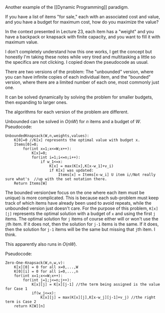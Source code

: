 
Another example of the [[Dynamic Programming]] paradigm.

If you have a list of items "for sale," each with an associated cost and value, and you have a budget for maximum cost, how do you maximize the value?

In the context presented in Lecture 23, each item has a "weight" and you have a backpack or knapsack with finite capacity, and you want to fill it with maximum value.

I don't completely understand how this one works, I get the concept but honestly I'm taking these notes while very tired and multitasking a little so the specifics are not clicking. I copied down the pseudocode as usual.

There are two versions of the problem: The "unbounded" version, where you can have infinite copies of each individual item, and the "bounded" version, where there are a limited number of each one, most commonly just one.

It can be solved dynamically by solving the problem for smaller budgets, then expanding to larger ones.

The algorithms for each version of the problem are different.

Unbounded can be solved in $O(nW)$ for $n$ items and a budget of $W$.
Pseudocode:
```
UnboundedKnapsack(W,n,weights,values):
	K[0]=0 //K[x] represents the optimal value with budget x.
	Items[0]=0;
		for(int x=1;x<=W;x++):
			K[x]=0;
			for(int i=1;i<=n;i++):
				if w_1<=x:
					K[x] = max(K[x],K[x-w_1]+v_i)
					if K[x] was updated:
						Items[x] = Items[x-w_i] U item i//Not really sure what's  //up with the set notation there.
	Return Items[W]
```

The bounded version(we focus on the one where each item must be unique) is more complicated. This is because each sub-problem must keep track of which items have already been used to avoid repeats, while the unbounded version just doesn't care.
For the purpose of this problem, `K[x][j]` represents the optimal solution with a budget of `x` and using the first `j` items.
The optimal solution for `j` items of course either will or won't use the `j`th item. If it does not, then the solution for `j-1` items is the same.
If it does, then the solution for `j-1` items will be the same but missing that `j`th item. I think.

This apparently also runs in $O(nW)$.

Pseudocode:
```
Zero-One-Knapsack(W,n,w,v):
	K[x][0] = 0 for all x=0,...,W
	K[0][i] = 0 for all i=0,...,n
	for(int x=1;x<=W;x++):
		for(int j=1;j<=n;j++):
			K[x][j] = K[x][j-1] //the term being assigned is the value for Case 1
			if(w_j<=x):
				K[x][j] = max(K[x][j],K[x-w_j][j-1]+v_j) //the right term is Case 2
	return K[W][n]
```
